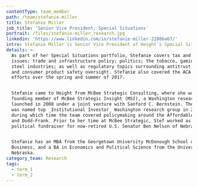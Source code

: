 ```yaml
---
contentType: team_member
path: /team/stefanie-miller
title: Stefanie Miller
job_title: 'Senior Vice President, Special Situations'
portrait: /files/stefanie-miller_research.jpg
linkedin: 'https://www.linkedin.com/in/stefanie-miller-22806a67/'
intro: Stefanie Miller is Senior Vice President of Height's Special Situations team.
details: >-
  As part of her Special Situations portfolio, Stefanie covers tax and budget
  issues; trade and infrastructure policy; politics; the tobacco, gaming, and
  steel industries; as well as regulatory topics surrounding antitrust issues
  and consumer product safety oversight. Stefanie also covered the ACA repeal
  efforts over the spring and summer of 2017.


  Stefanie came to Height from McBee Strategic Consulting, where she was a
  founding member of McBee Strategic Insight (MSI), a Washington research group
  launched in 2008 under a joint venture with Sanford C. Bernstein. The group
  was named top _Institutional Investor_ Washington research group in 2010,
  during which time the team covered policymaking around the Affordable Care Act
  and Dodd-Frank. Prior to her time at McBee Strategic, Stef worked as a
  political fundraiser for now-retired U.S. Senator Ben Nelson of Nebraska.


  Stefanie has an MBA from the Georgetown University McDonough School of
  Business, and a BA in Economics and Political Science from the University of
  Nebraska.
category_team: Research
tags:
  - term_1
  - term_2
---
```


